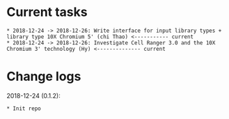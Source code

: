 # Current tasks

    * 2018-12-24 -> 2018-12-26: Write interface for input library types + library type 10X Chromium 5' (chi Thao) <----------- current
    * 2018-12-24 -> 2018-12-26: Investigate Cell Ranger 3.0 and the 10X Chromium 3' technology (Hy) <-------------- current

# Change logs

2018-12-24 (0.1.2):

    * Init repo

